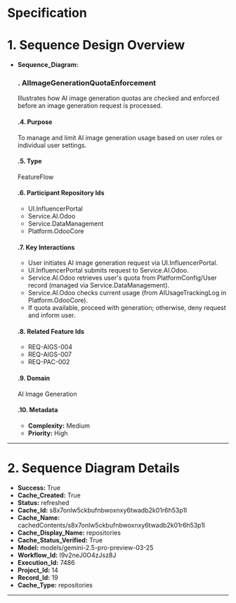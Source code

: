 # Specification

# 1. Sequence Design Overview

- **Sequence_Diagram:**
  ### . AIImageGenerationQuotaEnforcement
  Illustrates how AI image generation quotas are checked and enforced before an image generation request is processed.

  #### .4. Purpose
  To manage and limit AI image generation usage based on user roles or individual user settings.

  #### .5. Type
  FeatureFlow

  #### .6. Participant Repository Ids
  
  - UI.InfluencerPortal
  - Service.AI.Odoo
  - Service.DataManagement
  - Platform.OdooCore
  
  #### .7. Key Interactions
  
  - User initiates AI image generation request via UI.InfluencerPortal.
  - UI.InfluencerPortal submits request to Service.AI.Odoo.
  - Service.AI.Odoo retrieves user's quota from PlatformConfig/User record (managed via Service.DataManagement).
  - Service.AI.Odoo checks current usage (from AIUsageTrackingLog in Platform.OdooCore).
  - If quota available, proceed with generation; otherwise, deny request and inform user.
  
  #### .8. Related Feature Ids
  
  - REQ-AIGS-004
  - REQ-AIGS-007
  - REQ-PAC-002
  
  #### .9. Domain
  AI Image Generation

  #### .10. Metadata
  
  - **Complexity:** Medium
  - **Priority:** High
  


---

# 2. Sequence Diagram Details

- **Success:** True
- **Cache_Created:** True
- **Status:** refreshed
- **Cache_Id:** s8x7onlw5ckbufnbwoxnxy6twadb2k01r6h53p1l
- **Cache_Name:** cachedContents/s8x7onlw5ckbufnbwoxnxy6twadb2k01r6h53p1l
- **Cache_Display_Name:** repositories
- **Cache_Status_Verified:** True
- **Model:** models/gemini-2.5-pro-preview-03-25
- **Workflow_Id:** I9v2neJ0O4zJsz8J
- **Execution_Id:** 7486
- **Project_Id:** 14
- **Record_Id:** 19
- **Cache_Type:** repositories


---


